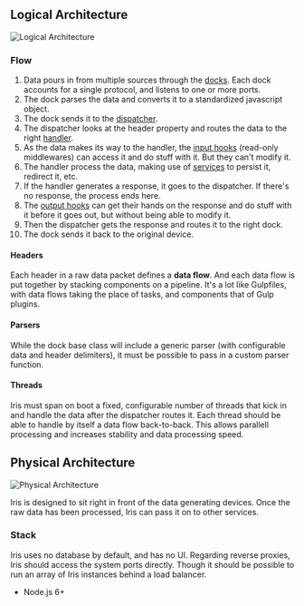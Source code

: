 ## Logical Architecture
![Logical Architecture](http://i.imgur.com/lNrcZE9.png)

### Flow

1. Data pours in from multiple sources through the [docks](docks.md). Each dock accounts for a single protocol, and listens to one or more ports.
2. The dock parses the data and converts it to a standardized javascript object.
3. The dock sends it to the [dispatcher](dispatcher.md).
4. The dispatcher looks at the header property and routes the data to the right [handler](handlers.md).
5. As the data makes its way to the handler, the [input hooks](hooks.md) (read-only middlewares) can access it and do stuff with it. But they can't modify it.
6. The handler process the data, making use of [services](services.md) to persist it, redirect it, etc.
7. If the handler generates a response, it goes to the dispatcher. If there's no response, the process ends here.
8. The [output hooks](hooks.md) can get their hands on the response and do stuff with it before it goes out, but without being able to modify it.
8. Then the dispatcher gets the response and routes it to the right dock.
9. The dock sends it back to the original device.


#### Headers

Each header in a raw data packet defines a **data flow**. And each data flow is put together by stacking components on a pipeline. It's a lot like Gulpfiles, with data flows taking the place of tasks, and components that of Gulp plugins.


#### Parsers

While the dock base class will include a generic parser (with configurable data and header delimiters), it must be possible to pass in a custom parser function.

#### Threads

Iris must span on boot a fixed, configurable number of threads that kick in and handle the data after the dispatcher routes it. Each thread should be able to handle by itself a data flow back-to-back. This allows parallell processing and increases stability and data processing speed.


## Physical Architecture
![Physical Architecture](http://i.imgur.com/zVgfLzf.png)

Iris is designed to sit right in front of the data generating devices. Once the raw data has been processed, Iris can pass it on to other services.

### Stack

Iris uses no database by default, and has no UI. Regarding reverse proxies, Iris should access the system ports directly. Though it should be possible to run an array of Iris instances behind a load balancer.

- Node.js 6+